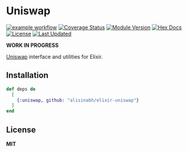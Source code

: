 # Uniswap

[![example workflow](https://github.com/alisinabh/elixir_uniswap/actions/workflows/elixir.yml/badge.svg)](https://github.com/alisinabh/elixir_uniswap)
[![Coverage Status](https://coveralls.io/repos/github/alisinabh/elixir_uniswap/badge.svg?branch=main)](https://coveralls.io/github/alisinabh/elixir_uniswap?branch=main)
[![Module Version](https://img.shields.io/hexpm/v/uniswap.svg)](https://hex.pm/packages/uniswap)
[![Hex Docs](https://img.shields.io/badge/hex-docs-lightgreen.svg)](https://hexdocs.pm/uniswap/)
[![License](https://img.shields.io/hexpm/l/uniswap.svg)](https://github.com/alisinabh/elixir_uniswap/blob/master/LICENSE.md)
[![Last Updated](https://img.shields.io/github/last-commit/alisinabh/elixir_uniswap.svg)](https://github.com/alisinabh/elixir_uniswap/commits/main)

**WORK IN PROGRESS**

[Uniswap](https://uniswap.org) interface and utilities for Elixir.

## Installation

```elixir
def deps do
  [
    {:uniswap, github: "alisinabh/elixir-uniswap"}
  ]
end
```

## License

**MIT**
